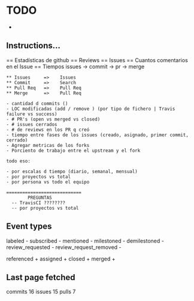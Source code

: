# TODO
  *
  
## Instructions...
  == Estadísticas de github
    == Reviews
    == Issues
    == Cuantos comentarios en el Issue
    == Tiempos
      issues -> commit -> pr -> merge

    ** Issues     =>    Issues
    ** Commit     =>    Search
    ** Pull Req   =>    Pull Req
    ** Merge      =>    Pull Req

    - cantidad d commits ()
    - LOC modificadas (add / remove ) (por tipo de fichero | Travis failure vs success)
    - # PR's (open vs merged vs closed)
    - # issues cerrados
    - # de reviews en los PR q creó
    - tiempo entre fases de los issues (creado, asignado, primer commit, cerrado)
    - Agregar metricas de los forks
    - Porciento de trabajo entre el upstream y el fork

    todo eso:

    - por escalas d tiempo (diario, semanal, mensual)
    - por proyectos vs total
    - por persona vs todo el equipo

    ============================
            PREGUNTAS
      -- TravisCI ????????
      -- por proyectos vs total

## Event types
  labeled                             -
  subscribed                          -
  mentioned                           -
  milestoned                          -
  demilestoned                        -
  review_requested                    -
  review_request_removed              -

  referenced                          +
  assigned                            +
  closed                              +
  merged                              +

## Last page fetched

  commits 16
  issues 15
  pulls 7